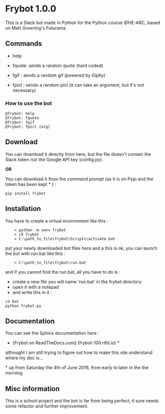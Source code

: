 # Frybot 1.0.0

This is a Slack bot made in Python for the Python course @HE-ARC, based on Matt Groening's Futurama.

## Commands 

  - help 
  
  - fquote: sends a random quote (hard coded)

  - fgif  : sends a random gif (powered by Giphy)

  - fpict : sends a random pict (it can take an argument, but it's not necessary)
  
### How to use the bot

```
@frybot: help
@frybot: fquote
@frybot: fgif
@frybot: fpict [arg]
```

## Download

You can download it directly from here, but the file doesn't contain the Slack token nor the Google API key (config.py).

__OR__

You can download it from the command prompt (as it is on Pypi and the token has been kept \* ) :
```
pip install frybot
```
## Installation

You have to create a virtual environment like this : 
```
	> python -m venv frybot
	> cd frybot
	> C:\path_to_file\frybot\Scripts\activate.bat
```

put your newly downloaded bot files here and a this is ok, you can launch the bot with run.bat like this :
```
	> C:\path_to_file\frybot\run.bat
```

and if you cannot find the run.bat, all you have to do is : 

- create a new file you will name 'run.bat' in the frybot directory
- open it with a notepad
- and write this in it :

```
cd bot
python frybot.py
```

## Documentation

You can see the Sphinx documentation here : 

- [Frybot on ReadTheDocs.com] (frybot-100.rtfd.io) \*

althought I am still trying to figure out how to make this site understand where my doc is...

\* up from Saturday the 4th of June 2016, from early to later in the the morning

## Misc information

This is a school project and the bot is far from being perfect, it sure needs some refactor and further improvement.
